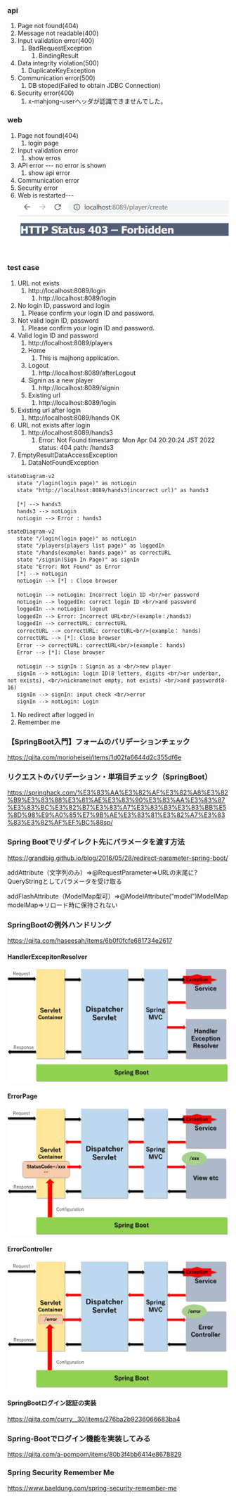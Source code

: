 ### api
1. Page not found(404)
2. Message not readable(400)
3. Input validation error(400)
   1. BadRequestException
      1. BindingResult
4. Data integrity violation(500)
   1. DuplicateKeyException
5. Communication error(500)
   1. DB stoped(Failed to obtain JDBC Connection)
6. Security error(400)
   1. x-mahjong-userヘッダが認識できませんでした。
   
### web
1. Page not found(404)
   1. login page
2. Input validation error
   1. show erros
3. API error --- no error is shown
   1. show api error
4. Communication error
5. Security error
6. Web is restarted---
![](image/Exception/1648560134489.png)

### test case
1. URL not exists
   1. http://localhost:8089/login
      1. http://localhost:8089/login
2. No login ID, password and login
   1. Please confirm your login ID and password. 
3. Not valid login ID, password
   1. Please confirm your login ID and password.
4. Valid login ID and password
      1. http://localhost:8089/players
      2. Home
         1. This is majhong application.
      3. Logout
         1. http://localhost:8089/afterLogout
      4. Signin as a new player
         1. http://localhost:8089/signin
      5. Existing url
         1. http://localhost:8089/login
5. Existing url after login
   1. http://localhost:8089/hands OK 
6. URL not exists after login
   1. http://localhost:8089/hands3
      1. Error: Not Found
         timestamp: Mon Apr 04 20:20:24 JST 2022
         status: 404
         path: /hands3
7. EmptyResultDataAccessException
   1. DataNotFoundException


```mermaid
stateDiagram-v2
   state "/login(login page)" as notLogin
   state "http://localhost:8089/hands3(incorrect url)" as hands3

   [*] --> hands3
   hands3 --> notLogin
   notLogin --> Error : hands3

```

```mermaid
stateDiagram-v2
   state "/login(login page)" as notLogin
   state "/players(players list page)" as loggedIn
   state "/hands(example: hands page)" as correctURL
   state "/signin(Sign In Page)" as signIn
   state "Error: Not Found" as Error
   [*] --> notLogin
   notLogin --> [*] : Close browser

   notLogin --> notLogin: Incorrect login ID <br/>or password
   notLogin --> loggedIn: correct login ID <br/>and password
   loggedIn --> notLogin: logout
   loggedIn --> Error: Incorrect URL<br/>(example：/hands3)
   loggedIn --> correctURL: correctURL
   correctURL --> correctURL: correctURL<br/>(example： hands)
   correctURL --> [*]: Close browser
   Error --> correctURL: correctURL<br/>(example： hands)
   Error --> [*]: Close browser

   notLogin --> signIn : Signin as a <br/>new player
   signIn --> notLogin: login ID(8 letters, digits <br/>or underbar, not exists), <br/>nickname(not empty, not exists) <br/>and password(8-16)
   signIn --> signIn: input check <br/>error
   signIn --> notLogin: Login
```
1. No redirect after logged in
2. Remember me




### 【SpringBoot入門】フォームのバリデーションチェック
https://qiita.com/morioheisei/items/1d02fa6644d2c355df6e

### リクエストのバリデーション・単項目チェック（SpringBoot）
https://springhack.com/%E3%83%AA%E3%82%AF%E3%82%A8%E3%82%B9%E3%83%88%E3%81%AE%E3%83%90%E3%83%AA%E3%83%87%E3%83%BC%E3%82%B7%E3%83%A7%E3%83%B3%E3%83%BB%E5%8D%98%E9%A0%85%E7%9B%AE%E3%83%81%E3%82%A7%E3%83%83%E3%82%AF%EF%BC%88sp/

### Spring Bootでリダイレクト先にパラメータを渡す方法
https://grandbig.github.io/blog/2016/05/28/redirect-parameter-spring-boot/

addAttribute（文字列のみ）⇒@RequestParameter⇒URLの末尾に?QueryStringとしてパラメータを受け取る

addFlashAttribute（ModelMap型可）⇒@ModelAttribute("model")ModelMap modelMap⇒リロード時に保持されない

### SpringBootの例外ハンドリング
https://qiita.com/haseesah/items/6b0f0fcfe681734e2617
#### HandlerExcepitonResolver
![](image/Exception/1648561877116.png)
#### ErrorPage
![](image/Exception/1648561894869.png)
#### ErrorController
![](image/Exception/1648561903606.png)

#### SpringBootログイン認証の実装
https://qiita.com/curry__30/items/276ba2b9236066683ba4

### Spring-Bootでログイン機能を実装してみる
https://qiita.com/a-pompom/items/80b3f4bb6414e8678829

### Spring Security Remember Me
https://www.baeldung.com/spring-security-remember-me
